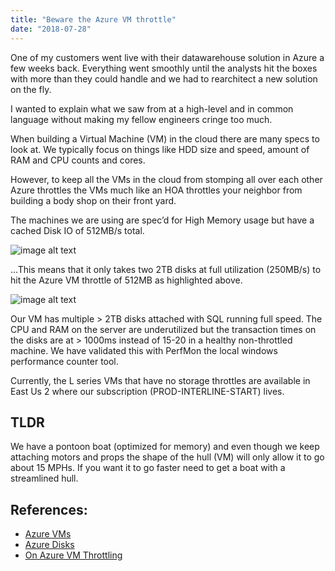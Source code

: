 ```yaml
---
title: "Beware the Azure VM throttle"
date: "2018-07-28"
---
```


One of my customers went live with their datawarehouse solution in Azure a few weeks back. Everything went smoothly until the analysts hit the boxes with more than they could handle and we had to rearchitect a new solution on the fly.

I wanted to explain what we saw from at a high-level and in common language without making my fellow engineers cringe too much.

When building a Virtual Machine (VM) in the cloud there are many specs to look at. We typically focus on things like HDD size and speed, amount of RAM and CPU counts and cores. 

However, to keep all the VMs in the cloud from stomping all over each other Azure throttles the VMs much like an HOA throttles your neighbor from building a body shop on their front yard. 

The machines we are using are spec’d for High Memory usage but have a cached Disk IO of 512MB/s total.

![image alt text](/Picture1.png)

…This means that it only takes two 2TB disks at full utilization (250MB/s) to hit the Azure VM throttle of 512MB as highlighted above.

![image alt text](/disklimits.png)

Our VM has multiple > 2TB disks attached with SQL running full speed. The CPU and RAM on the server are underutilized but the transaction times on the disks are at > 1000ms instead of 15-20 in a healthy non-throttled machine. We have validated this with PerfMon the local windows performance counter tool.

Currently, the L series VMs that have no storage throttles are available in East Us 2 where our subscription (PROD-INTERLINE-START) lives.


TLDR
------------------
We have a pontoon boat (optimized for memory) and even though we keep attaching motors and props the shape of the hull (VM) will only allow it to go about 15 MPHs. If you want it to go faster need to get a boat with a streamlined hull.

References:
------------------
* [Azure VMs](https://docs.microsoft.com/en-us/azure/virtual-machines/windows/sizes-memory#esv3-series)
* [Azure Disks](https://docs.microsoft.com/en-us/azure/virtual-machines/windows/premium-storage#scalability-and-performance-targets)
* [On Azure VM Throttling](https://blogs.technet.microsoft.com/xiangwu/2017/05/14/azure-vm-storage-performance-and-throttling-demystify/)
